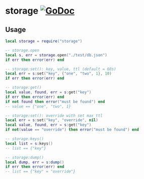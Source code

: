 # storage [![GoDoc](https://godoc.org/github.com/alexjx/gopher-lua-libs/storage?status.svg)](https://godoc.org/github.com/alexjx/gopher-lua-libs/storage)

## Usage

```lua
local storage = require("storage")

-- storage.open
local s, err = storage.open("./test/db.json")
if err then error(err) end

-- storage:set(): key, value, ttl (default = 60s)
local err = s:set("key", {"one", "two", 1}, 10)
if err then error(err) end

-- storage:get()
local value, found, err = s:get("key")
if err then error(err) end
if not found then error("must be found") end
-- value == {"one", "two", 1}

-- storage:set(): override with set max ttl
local err = s:set("key", "override", nil)
local value, found, err = s:get("key")
if not(value == "override") then error("must be found") end

-- storage:keys()
local list = s:keys()
-- list == {"key"}

-- storage:dump()
local dump, err = s:dump()
if err then error(err) end
-- list == {"key" = "override"}

```

